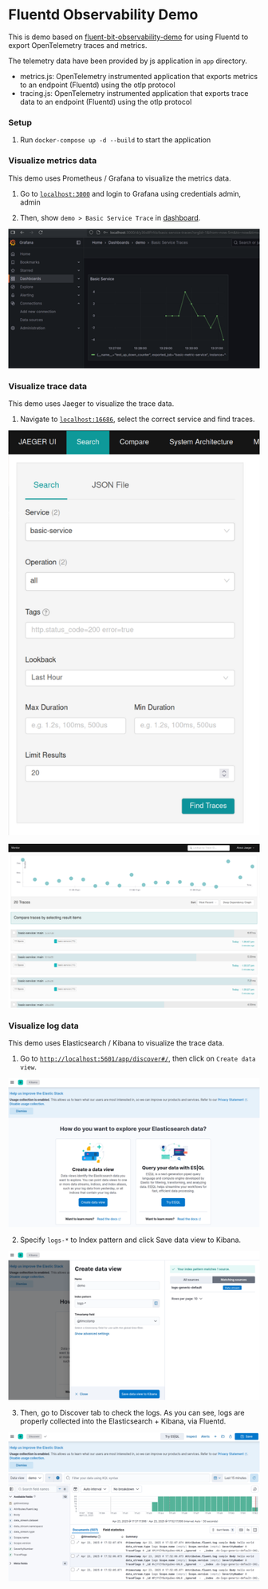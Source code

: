 # Fluentd Observability Demo

This is demo based on [fluent-bit-observability-demo](https://github.com/fluent/fluent-bit-observability-demo)
for using Fluentd to export OpenTelemetry traces and metrics.

The telemetry data have been provided by js application in `app` directory.

* metrics.js: OpenTelemetry instrumented application that exports metrics to an endpoint (Fluentd) using the otlp protocol
* tracing.js: OpenTelemetry instrumented application that exports trace data to an endpoint (Fluentd) using the otlp protocol

### Setup

1. Run `docker-compose up -d --build` to start the application

### Visualize metrics data

This demo uses Prometheus / Grafana to visualize the metrics data.

1. Go to [`localhost:3000`](http://localhost:3000) and login to Grafana using credentials admin, admin

2. Then, show `demo > Basic Service Trace` in [dashboard](http://localhost:3000/dashboards).

![dashboard](./assets/dashboard.png)


### Visualize trace data

This demo uses Jaeger to visualize the trace data.

1. Navigate to [`localhost:16686`](http://localhost:16686/), select the correct service and find traces.

![find-traces](./assets/find-traces.png)

![trace-data](./assets/trace-data.png)

### Visualize log data

This demo uses Elasticsearch / Kibana to visualize the trace data.

1. Go to [`http://localhost:5601/app/discover#/`](http://localhost:5601/app/discover#/), then click on `Create data view`.

![discover](./assets/discover.png)

2. Specify `logs-*` to Index pattern and click Save data view to Kibana. 

![create data view](./assets/create_data_view.png)

3. Then, go to Discover tab to check the logs. As you can see, logs are properly collected into the Elasticsearch + Kibana, via Fluentd.

![discover logs](./assets/discover_logs.png)
